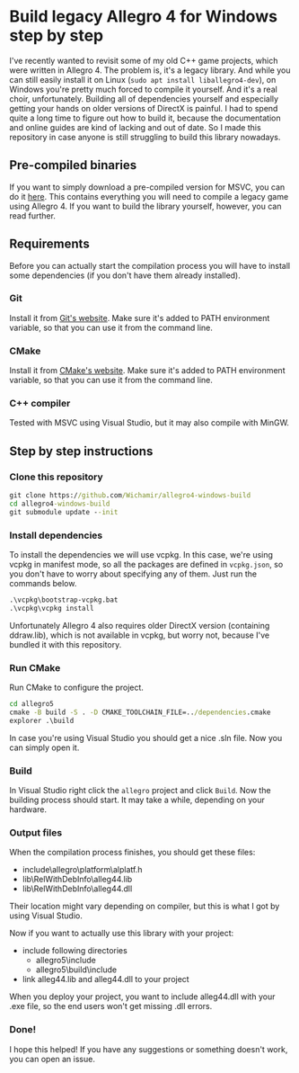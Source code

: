 # Build legacy Allegro 4 for Windows step by step

I've recently wanted to revisit some of my old C++ game projects, which were written in Allegro 4. The problem is, it's a legacy library. And while you can still easily install it on Linux (`sudo apt install liballegro4-dev`), on Windows you're pretty much forced to compile it yourself. And it's a real choir, unfortunately. Building all of dependencies yourself and especially getting your hands on older versions of DirectX is painful. I had to spend quite a long time to figure out how to build it, because the documentation and online guides are kind of lacking and out of date. So I made this repository in case anyone is still struggling to build this library nowadays.

## Pre-compiled binaries

If you want to simply download a pre-compiled version for MSVC, you can do it [here](https://github.com/Wichamir/allegro4-windows-build/releases/tag/v1.0.0). This contains everything you will need to compile a legacy game using Allegro 4. If you want to build the library yourself, however, you can read further.

## Requirements

Before you can actually start the compilation process you will have to install some dependencies (if you don't have them already installed).

### Git

Install it from [Git's website](https://git-scm.com/downloads). Make sure it's added to PATH environment variable, so that you can use it from the command line.

### CMake

Install it from [CMake's website](https://cmake.org/download/). Make sure it's added to PATH environment variable, so that you can use it from the command line.

### C++ compiler

Tested with MSVC using Visual Studio, but it may also compile with MinGW.

## Step by step instructions

### Clone this repository

```bat
git clone https://github.com/Wichamir/allegro4-windows-build
cd allegro4-windows-build
git submodule update --init
```

### Install dependencies

To install the dependencies we will use vcpkg. In this case, we're using vcpkg in manifest mode, so all the packages are defined in `vcpkg.json`, so you don't have to worry about specifying any of them. Just run the commands below.

```bat
.\vcpkg\bootstrap-vcpkg.bat
.\vcpkg\vcpkg install
```

Unfortunately Allegro 4 also requires older DirectX version (containing ddraw.lib), which is not available in vcpkg, but worry not, because I've bundled it with this repository.

### Run CMake

Run CMake to configure the project.

```bat
cd allegro5
cmake -B build -S . -D CMAKE_TOOLCHAIN_FILE=../dependencies.cmake
explorer .\build
```

In case you're using Visual Studio you should get a nice .sln file. Now you can simply open it.

### Build

In Visual Studio right click the `allegro` project and click `Build`. Now the building process should start. It may take a while, depending on your hardware. 

### Output files

When the compilation process finishes, you should get these files:

- include\allegro\platform\alplatf.h
- lib\RelWithDebInfo\alleg44.lib
- lib\RelWithDebInfo\alleg44.dll

Their location might vary depending on compiler, but this is what I got by using Visual Studio.

Now if you want to actually use this library with your project:

- include following directories
  - allegro5\include
  - allegro5\build\include
- link alleg44.lib and alleg44.dll to your project

When you deploy your project, you want to include alleg44.dll with your .exe file, so the end users won't get missing .dll errors.

### Done!

I hope this helped! If you have any suggestions or something doesn't work, you can open an issue.
